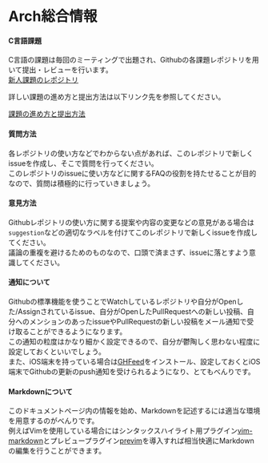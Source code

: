 Arch総合情報
=====


#### C言語課題

C言語の課題は毎回のミーティングで出題され、Githubの各課題レポジトリを用いて提出・レビューを行います。  
[新人課題のレポジトリ](https://github.com/sfc-arch/training)

詳しい課題の進め方と提出方法は以下リンク先を参照してください。

[課題の進め方と提出方法](https://github.com/sfc-arch/documents/blob/master/assignment_submit_format.md)


#### 質問方法

各レポジトリの使い方などでわからない点があれば、このレポジトリで新しくissueを作成し、そこで質問を行ってください。  
このレポジトリのissueに使い方などに関するFAQの役割を持たせることが目的なので、質問は積極的に行っていきましょう。


#### 意見方法

Githubレポジトリの使い方に関する提案や内容の変更などの意見がある場合は`suggestion`などの適切なラベルを付けてこのレポジトリで新しくissueを作成してください。  
議論の重複を避けるためのものなので、口頭で済まさず、issueに落とすよう意識してください。


#### 通知について

Githubの標準機能を使うことでWatchしているレポジトリや自分がOpenした/Assignされているissue、自分がOpenしたPullRequestへの新しい投稿、自分へのメンションのあったissueやPullRequestの新しい投稿をメール通知で受け取ることができるようになります。  
この通知の粒度はかなり細かく設定できるので、自分が鬱陶しく思わない程度に設定しておくといいでしょう。  
また、iOS端末を持っている場合は[GHFeed](https://itunes.apple.com/jp/app/ghfeed/id683793545?mt=8)をインストール、設定しておくとiOS端末でGithubの更新のpush通知を受けられるようになり、とてもべんりです。


#### Markdownについて

このドキュメントページ内の情報を始め、Markdownを記述するには適当な環境を用意するのがべんりです。  
例えばVimを使用している場合にはシンタックスハイライト用プラグイン[vim-markdown](https://github.com/rcmdnk/vim-markdown)とプレビュープラグイン[previm](https://github.com/kannokanno/previm)を導入すれば相当快適にMarkdownの編集を行うことができます。
